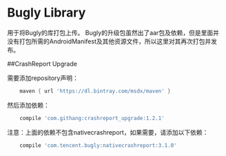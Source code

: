 Bugly Library
===

用于将Bugly的库打包上传。
Bugly的升级包虽然出了aar包及依赖，但是里面并没有打包所需的AndroidManifest及其他资源文件，所以这里对其再次打包并发布。

##CrashReport Upgrade

需要添加repository声明：
```gradle
    maven { url 'https://dl.bintray.com/msdx/maven' }
```
然后添加依赖：
```gradle
    compile 'com.githang:crashreport_upgrade:1.2.1'
```

注意：上面的依赖不包含nativecrashreport，如果需要，请添加以下依赖：
```gradle
    compile 'com.tencent.bugly:nativecrashreport:3.1.0'
```
